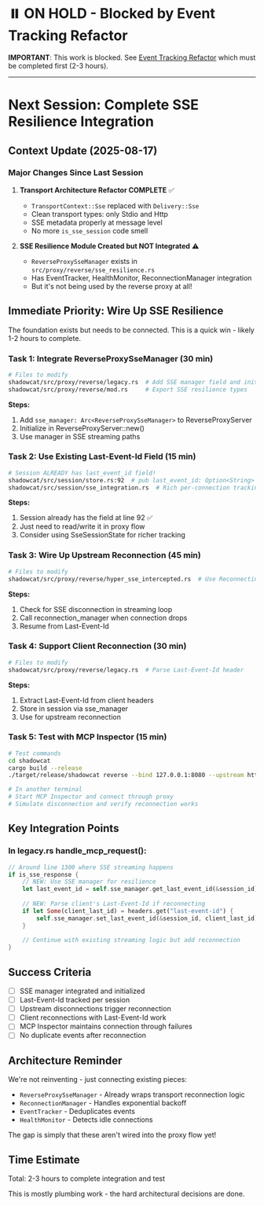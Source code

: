# ⏸️ ON HOLD - Blocked by Event Tracking Refactor

**IMPORTANT**: This work is blocked. See [Event Tracking Refactor](../refactor-event-tracking/refactor-event-tracking-tracker.md) which must be completed first (2-3 hours).

---

# Next Session: Complete SSE Resilience Integration

## Context Update (2025-08-17)

### Major Changes Since Last Session
1. **Transport Architecture Refactor COMPLETE** ✅
   - `TransportContext::Sse` replaced with `Delivery::Sse` 
   - Clean transport types: only Stdio and Http
   - SSE metadata properly at message level
   - No more `is_sse_session` code smell

2. **SSE Resilience Module Created but NOT Integrated** ⚠️
   - `ReverseProxySseManager` exists in `src/proxy/reverse/sse_resilience.rs`
   - Has EventTracker, HealthMonitor, ReconnectionManager integration
   - But it's not being used by the reverse proxy at all!

## Immediate Priority: Wire Up SSE Resilience

The foundation exists but needs to be connected. This is a quick win - likely 1-2 hours to complete.

### Task 1: Integrate ReverseProxySseManager (30 min)
```bash
# Files to modify
shadowcat/src/proxy/reverse/legacy.rs  # Add SSE manager field and initialization
shadowcat/src/proxy/reverse/mod.rs     # Export SSE resilience types
```

**Steps:**
1. Add `sse_manager: Arc<ReverseProxySseManager>` to ReverseProxyServer
2. Initialize in ReverseProxyServer::new()
3. Use manager in SSE streaming paths

### Task 2: Use Existing Last-Event-Id Field (15 min)
```bash
# Session ALREADY has last_event_id field!
shadowcat/src/session/store.rs:92  # pub last_event_id: Option<String>
shadowcat/src/session/sse_integration.rs  # Rich per-connection tracking
```

**Steps:**
1. Session already has the field at line 92 ✅
2. Just need to read/write it in proxy flow
3. Consider using SseSessionState for richer tracking

### Task 3: Wire Up Upstream Reconnection (45 min)
```bash
# Files to modify  
shadowcat/src/proxy/reverse/hyper_sse_intercepted.rs  # Use ReconnectingStream
```

**Steps:**
1. Check for SSE disconnection in streaming loop
2. Call reconnection_manager when connection drops
3. Resume from Last-Event-Id

### Task 4: Support Client Reconnection (30 min)
```bash
# Files to modify
shadowcat/src/proxy/reverse/legacy.rs  # Parse Last-Event-Id header
```

**Steps:**
1. Extract Last-Event-Id from client headers
2. Store in session via sse_manager
3. Use for upstream reconnection

### Task 5: Test with MCP Inspector (15 min)
```bash
# Test commands
cd shadowcat
cargo build --release
./target/release/shadowcat reverse --bind 127.0.0.1:8080 --upstream http://localhost:3000/mcp

# In another terminal
# Start MCP Inspector and connect through proxy
# Simulate disconnection and verify reconnection works
```

## Key Integration Points

### In legacy.rs handle_mcp_request():
```rust
// Around line 1300 where SSE streaming happens
if is_sse_response {
    // NEW: Use SSE manager for resilience
    let last_event_id = self.sse_manager.get_last_event_id(&session_id).await;
    
    // NEW: Parse client's Last-Event-Id if reconnecting
    if let Some(client_last_id) = headers.get("last-event-id") {
        self.sse_manager.set_last_event_id(&session_id, client_last_id).await;
    }
    
    // Continue with existing streaming logic but add reconnection
}
```

## Success Criteria
- [ ] SSE manager integrated and initialized
- [ ] Last-Event-Id tracked per session
- [ ] Upstream disconnections trigger reconnection
- [ ] Client reconnections with Last-Event-Id work
- [ ] MCP Inspector maintains connection through failures
- [ ] No duplicate events after reconnection

## Architecture Reminder
We're not reinventing - just connecting existing pieces:
- `ReverseProxySseManager` - Already wraps transport reconnection logic
- `ReconnectionManager` - Handles exponential backoff
- `EventTracker` - Deduplicates events
- `HealthMonitor` - Detects idle connections

The gap is simply that these aren't wired into the proxy flow yet!

## Time Estimate
Total: 2-3 hours to complete integration and test

This is mostly plumbing work - the hard architectural decisions are done.